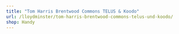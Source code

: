 ```yaml
---
title: "Tom Harris Brentwood Commons TELUS & Koodo"
url: /lloydminster/tom-harris-brentwood-commons-telus-und-koodo/
shop: Handy
---
```

